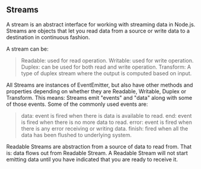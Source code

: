 ## Streams

A stream is an abstract interface for working with streaming data in Node.js. Streams are objects that let you read data from a source or write data to a destination in continuous fashion.

A stream can be:

> Readable: used for read operation.
> Writable: used for write operation.
> Duplex: can be used for both read and write operation.
> Transform: A type of duplex stream where the output is computed based on input.

All Streams are instances of EventEmitter, but also have other methods and properties depending on whether they are Readable, Writable, Duplex or Transform. This means: Streams emit "events" and "data" along with some of those events. Some of the commonly used events are:

> data: event is fired when there is data is available to read.
> end: event is fired when there is no more data to read.
> error: event is fired when there is any error receiving or writing data.
> finish: fired when all the data has been flushed to underlying system.

Readable Streams are abstraction from a source of data to read from. That is: data flows out from Readable Stream. A Readable Stream will not start emitting data until you have indicated that you are ready to receive it.
